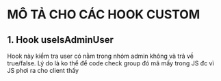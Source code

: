 # MÔ TẢ CHO CÁC HOOK CUSTOM

## 1. Hook useIsAdminUser

Hook này kiểm tra user có nằm trong nhóm admin không và trả về true/false. Lý do là ko thể để code check group đó mã mấy trong JS đc vì JS phơi ra cho client thấy
